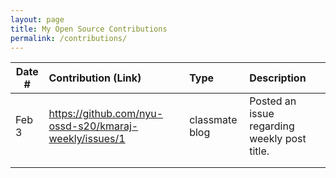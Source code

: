 ```yaml
---
layout: page
title: My Open Source Contributions
permalink: /contributions/
---
```


<!--
Type of the contribution should be "Wikipedia edit", "OpenStreet Map feature", "Documentation", "Course website", "Blog",
"Browse Add-on", etc.

The description should include a brief summary of what you did.

Replace the first row with your own contribution. 

-->





| Date #       | Contribution (Link)  | Type  | Description |
|---|:---|:---|:---|
| Feb 3   | https://github.com/nyu-ossd-s20/kmaraj-weekly/issues/1    | classmate blog    |   Posted an issue regarding weekly post title.    |
|     |     |     |      |
|     |     |     |      |

